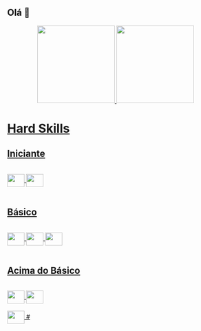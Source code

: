 ## **Olá** 👋

<div align="center">
  <a href="https://github.com/MartinelliNTZ">
  <img height="180em" src="https://github-readme-stats.vercel.app/api?username=MartinelliNTZ&show_icons=true&theme=great-gatsby&include_all_commits=true&count_private=true"/>
  <img height="180em"  src="https://github-readme-stats.vercel.app/api/top-langs/?username=MartinelliNTZ&layout=compact&langs_count=10&theme=great-gatsby"/>
</div>

# Hard Skills
## Iniciante
<div style="display: inline_block"><br>
<img align="center" height="30" width="40" src="https://icongr.am/devicon/photoshop-plain.svg?size=128&color=currentColor">
 <img align="center" height="30" width="40" src="https://icongr.am/devicon/css3-original-wordmark.svg?size=128&color=ff0a0a">

</div><br>

## Básico
<div style="display: inline_block"><br>
 <img align="center" height="30" width="40" src="https://icongr.am/devicon/git-original-wordmark.svg?size=128&color=currentColor">
  <img align="center" height="30" width="40" src="https://icongr.am/devicon/github-original-wordmark.svg?size=128&color=ffffff">
  <img align="center" height="30" width="40" src="https://icongr.am/devicon/html5-original-wordmark.svg?size=128&color=currentColor">
</div><br>

## Acima do Básico
<div style="display: inline_block"><br>
 <img align="center" height="30" width="40" src="https://icongr.am/devicon/android-original.svg?size=128&color=currentColor">
 <img align="center" height="30" width="40" src="https://icongr.am/devicon/java-original-wordmark.svg?size=128&color=currentColor">
 </div><br>


 
 
  
  
 
  <img align="center" height="30" width="40" src="">
  #          
